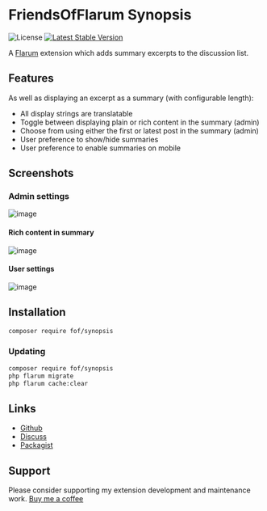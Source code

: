 # FriendsOfFlarum Synopsis

![License](https://img.shields.io/badge/license-MIT-blue.svg) [![Latest Stable Version](https://img.shields.io/packagist/v/fof/synopsis.svg)](https://packagist.org/packages/fof/synopsis)

A [Flarum](https://github.com/flarum/flarum) extension which adds summary excerpts to the discussion list.

## Features

As well as displaying an excerpt as a summary (with configurable length):

- All display strings are translatable
- Toggle between displaying plain or rich content in the summary (admin)
- Choose from using either the first or latest post in the summary (admin)
- User preference to show/hide summaries
- User preference to enable summaries on mobile

## Screenshots

### Admin settings

![image](https://user-images.githubusercontent.com/16573496/103157392-18bd3e80-47aa-11eb-8760-2108fdb68000.png)

#### Rich content in summary

![image](https://user-images.githubusercontent.com/16573496/103157062-4c4a9980-47a7-11eb-9103-327f3aff0690.png)

#### User settings

![image](https://user-images.githubusercontent.com/16573496/103158069-b23c1e80-47b1-11eb-8877-29016b7e4b21.png)

## Installation

```bash
composer require fof/synopsis
```

### Updating

```bash
composer require fof/synopsis
php flarum migrate
php flarum cache:clear
```

## Links

- [Github](https://github.com/friendsofflarum/synopsis)
- [Discuss](https://discuss.flarum.org/)
- [Packagist](https://packagist.org/packages/fof/synopsis)

## Support

Please consider supporting my extension development and maintenance work.
[Buy me a coffee](https://www.buymeacoffee.com/ianm1)
